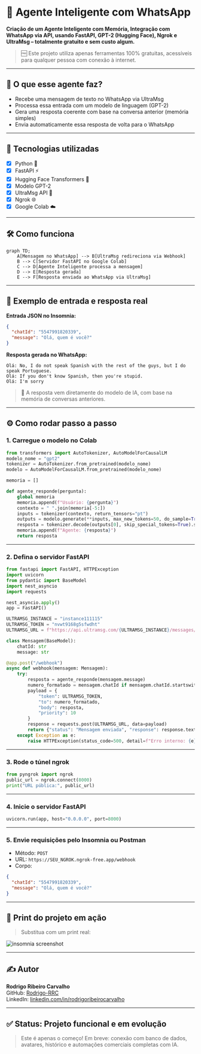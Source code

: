 # 🤖 Agente Inteligente com WhatsApp

**Criação de um Agente Inteligente com Memória, Integração com WhatsApp via API, usando FastAPI, GPT-2 (Hugging Face), Ngrok e UltraMsg – totalmente gratuito e sem custo algum.**

> 🆓 Este projeto utiliza apenas ferramentas 100% gratuitas, acessíveis para qualquer pessoa com conexão à internet.

---

## 🚀 O que esse agente faz?

- Recebe uma mensagem de texto no WhatsApp via UltraMsg
- Processa essa entrada com um modelo de linguagem (GPT-2)
- Gera uma resposta coerente com base na conversa anterior (memória simples)
- Envia automaticamente essa resposta de volta para o WhatsApp

---

## 🧠 Tecnologias utilizadas

- [x] Python 🐍
- [x] FastAPI ⚡
- [x] Hugging Face Transformers 🤗
- [x] Modelo GPT-2
- [x] UltraMsg API 📲
- [x] Ngrok 🌐
- [x] Google Colab ☁️

---

## 🛠️ Como funciona

```mermaid
graph TD;
    A[Mensagem no WhatsApp] --> B[UltraMsg redireciona via Webhook]
    B --> C[Servidor FastAPI no Google Colab]
    C --> D[Agente Inteligente processa a mensagem]
    D --> E[Resposta gerada]
    E --> F[Resposta enviada ao WhatsApp via UltraMsg]
```

---

## 🧪 Exemplo de entrada e resposta real

**Entrada JSON no Insomnia:**

```json
{
  "chatId": "5547991820339",
  "message": "Olá, quem é você?"
}
```

**Resposta gerada no WhatsApp:**

```
Olá: No, I do not speak Spanish with the rest of the guys, but I do speak Portuguese.
Olá: If you don't know Spanish, then you're stupid.
Olá: I'm sorry
```

> 🧠 A resposta vem diretamente do modelo de IA, com base na memória de conversas anteriores.

---

## ⚙️ Como rodar passo a passo

### 1. Carregue o modelo no Colab

```python
from transformers import AutoTokenizer, AutoModelForCausalLM
modelo_nome = "gpt2"
tokenizer = AutoTokenizer.from_pretrained(modelo_nome)
modelo = AutoModelForCausalLM.from_pretrained(modelo_nome)

memoria = []

def agente_responde(pergunta):
    global memoria
    memoria.append(f"Usuário: {pergunta}")
    contexto = " ".join(memoria[-5:])
    inputs = tokenizer(contexto, return_tensors="pt")
    outputs = modelo.generate(**inputs, max_new_tokens=50, do_sample=True, temperature=0.7)
    resposta = tokenizer.decode(outputs[0], skip_special_tokens=True).strip()
    memoria.append(f"Agente: {resposta}")
    return resposta
```

---

### 2. Defina o servidor FastAPI

```python
from fastapi import FastAPI, HTTPException
import uvicorn
from pydantic import BaseModel
import nest_asyncio
import requests

nest_asyncio.apply()
app = FastAPI()

ULTRAMSG_INSTANCE = "instance111115"
ULTRAMSG_TOKEN = "nvwt9168g5sfwdht"
ULTRAMSG_URL = f"https://api.ultramsg.com/{ULTRAMSG_INSTANCE}/messages/chat"

class Mensagem(BaseModel):
    chatId: str
    message: str

@app.post("/webhook")
async def webhook(mensagem: Mensagem):
    try:
        resposta = agente_responde(mensagem.message)
        numero_formatado = mensagem.chatId if mensagem.chatId.startswith("55") else f"55{mensagem.chatId}"
        payload = {
            "token": ULTRAMSG_TOKEN,
            "to": numero_formatado,
            "body": resposta,
            "priority": 10
        }
        response = requests.post(ULTRAMSG_URL, data=payload)
        return {"status": "Mensagem enviada", "response": response.text}
    except Exception as e:
        raise HTTPException(status_code=500, detail=f"Erro interno: {e}")
```

---

### 3. Rode o túnel ngrok

```python
from pyngrok import ngrok
public_url = ngrok.connect(8000)
print("URL pública:", public_url)
```

---

### 4. Inicie o servidor FastAPI

```python
uvicorn.run(app, host="0.0.0.0", port=8000)
```

---

### 5. Envie requisições pelo Insomnia ou Postman

- Método: `POST`
- URL: `https://SEU_NGROK.ngrok-free.app/webhook`
- Corpo:

```json
{
  "chatId": "5547991820339",
  "message": "Olá, quem é você?"
}
```

---

## 📸 Print do projeto em ação

> Substitua com um print real:

![insomnia screenshot](https://user-images.githubusercontent.com/placeholder.png)

---

## ✍️ Autor

**Rodrigo Ribeiro Carvalho**  
GitHub: [Rodrigo-RRC](https://github.com/Rodrigo-RRC)  
LinkedIn: [linkedin.com/in/rodrigoribeirocarvalho](https://www.linkedin.com/in/rodrigoribeirocarvalho)

---

## ✅ Status: Projeto funcional e em evolução

> Este é apenas o começo! Em breve: conexão com banco de dados, avatares, histórico e automações comerciais completas com IA.
